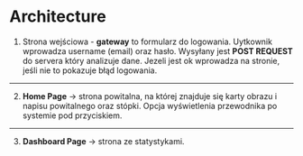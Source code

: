 # Architecture

1. Strona wejściowa - **gateway** to formularz do logowania. Uytkownik wprowadza username (email) oraz hasło. Wysyłany jest **POST REQUEST** do servera który analizuje dane. Jezeli jest ok wprowadza na stronie, jeśli nie to pokazuje błąd logowania.

---

2. **Home Page** -> strona powitalna, na której znajduje się karty obrazu i napisu powitalnego oraz stópki. Opcja wyświetlenia przewodnika po systemie pod przyciskiem.

---
3. **Dashboard Page** -> strona ze statystykami. 